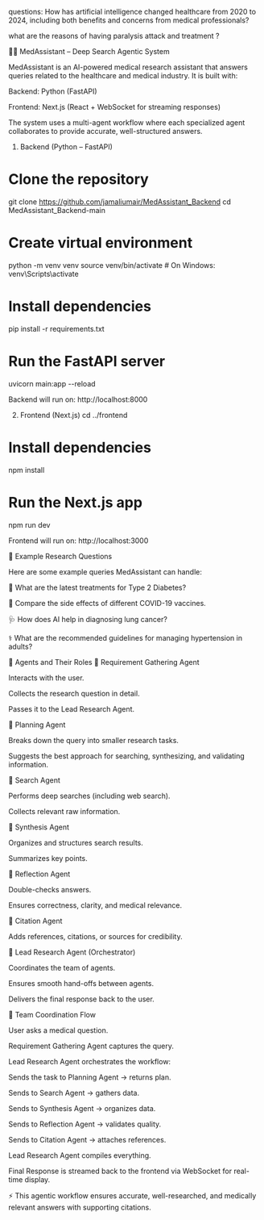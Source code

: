 questions:
How has artificial intelligence changed healthcare from 2020 to 2024, including both benefits and concerns from medical professionals?

what are the reasons of having paralysis attack and treatment ? 

🧑‍⚕️ MedAssistant – Deep Search Agentic System

MedAssistant is an AI-powered medical research assistant that answers queries related to the healthcare and medical industry.
It is built with:

Backend: Python (FastAPI)

Frontend: Next.js (React + WebSocket for streaming responses)

The system uses a multi-agent workflow where each specialized agent collaborates to provide accurate, well-structured answers.

1. Backend (Python – FastAPI)
# Clone the repository
git clone https://github.com/jamaliumair/MedAssistant_Backend
cd MedAssistant_Backend-main

# Create virtual environment
python -m venv venv
source venv/bin/activate   # On Windows: venv\Scripts\activate

# Install dependencies
pip install -r requirements.txt

# Run the FastAPI server
uvicorn main:app --reload


Backend will run on: http://localhost:8000

2. Frontend (Next.js)
cd ../frontend

# Install dependencies
npm install

# Run the Next.js app
npm run dev


Frontend will run on: http://localhost:3000


📝 Example Research Questions

Here are some example queries MedAssistant can handle:

🧬 What are the latest treatments for Type 2 Diabetes?

💊 Compare the side effects of different COVID-19 vaccines.

🩺 How does AI help in diagnosing lung cancer?

⚕️ What are the recommended guidelines for managing hypertension in adults?


🧩 Agents and Their Roles
🔹 Requirement Gathering Agent

Interacts with the user.

Collects the research question in detail.

Passes it to the Lead Research Agent.

🔹 Planning Agent

Breaks down the query into smaller research tasks.

Suggests the best approach for searching, synthesizing, and validating information.

🔹 Search Agent

Performs deep searches (including web search).

Collects relevant raw information.

🔹 Synthesis Agent

Organizes and structures search results.

Summarizes key points.

🔹 Reflection Agent

Double-checks answers.

Ensures correctness, clarity, and medical relevance.

🔹 Citation Agent

Adds references, citations, or sources for credibility.

🔹 Lead Research Agent (Orchestrator)

Coordinates the team of agents.

Ensures smooth hand-offs between agents.

Delivers the final response back to the user.

🤝 Team Coordination Flow

User asks a medical question.

Requirement Gathering Agent captures the query.

Lead Research Agent orchestrates the workflow:

Sends the task to Planning Agent → returns plan.

Sends to Search Agent → gathers data.

Sends to Synthesis Agent → organizes data.

Sends to Reflection Agent → validates quality.

Sends to Citation Agent → attaches references.

Lead Research Agent compiles everything.

Final Response is streamed back to the frontend via WebSocket for real-time display.


⚡ This agentic workflow ensures accurate, well-researched, and medically relevant answers with supporting citations.